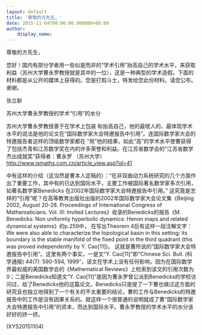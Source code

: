 ```yaml
---
layout: default
title: '尊敬的方先生，'
date: 2015-11-04T00:00:00.000000+08:00
author:
    display_name: 
---
```


尊敬的方先生，

您好！国内有部分学者用一些似是而非的“学术引用”抬高自己的学术水平，来获取利益（苏州大学曹永罗教授就是其中的一位），这是一种典型的学术造假。下面的材料都是从公开的媒体上获得的。您是打假斗士，特发给您此份材料。请您公布。谢谢。

张立新

苏州大学曹永罗教授的学术“引用”的水分

苏州大学曹永罗教授善于在学术上包装 和抬高自己，他的最唬人的、最体现学术水平的说法是他的论文在“国际数学家大会特邀报告中引用”。连国际数学家大会的特邀报告者这样的顶级数学家都在 “用”他的结果，如此“高”的学术水平使曹获得了包括杰青和江苏数学奖在内的许多荣誉和利益。在江苏省数学会的“江苏省数学杰出成就奖”获得者：曹永罗 （苏州大学）　　http://www.jsmaths.com.cn/article_view.asp?id=41

中有这样的介绍（这当然是曹本人定稿的）：“在非双曲动力系统研究的几个方面作出了重要工作，其中有的已达到国际水平，主要工作被国际著名数学家多次引用，如著名数学家Benedicks 在2002年国际数学家大会特邀报告中引用。” 这究竟是怎样的“引用”呢？在高等教育出版社出版的2002年国际数学家大会论文集《Beijing 2002, August 20-28. Proceedings of International Congress of Mathematicians. Vol. III: Invited Lectures》收录的Benedicks的报告《M. Benedicks: Non uniformly hyperbolic dynamics: Henon maps and related dynamical systems》的p.259中， 在写出Theorem 4后有这样一段注解文字：We were also able to characterize the topological basin in this setting: its boundary is the stable manifold of the fixed point in the third quadrant (this was proved independently by Y. Cao[11])。 这就是曹所说的“国际数学家大会特邀报告中引用”。这里有两个事实，一是文“Y. Cao[11]”即“Chinese Sci. Bull. (科学通报) 44(7): 590-594, 1999”，该文在学术上没有任何影响，因为在国际数学界最权威的美国数学会的《Mathematical Reviews》上检索到该文的引用次数为0；二是Benedicks知道文“Y. Cao[11]”是因为曹永罗曾公派到Benedicks的学校访问过，给了Benedicks他的这篇论文。Benedicks只是提了一下曹也做过这方面的研究且也独立地得到了一个有关的不太重要的结论，曹的工作与Benedicks的特邀报告中的工作是没有因果关系的。就这样一个很普通的说明就成了曹“国际数学家大会特邀报告中引用”的资本，而达到国际水平。曹永罗教授的学术水平的水分该好好的挤一挤。

(XYS20151104)

